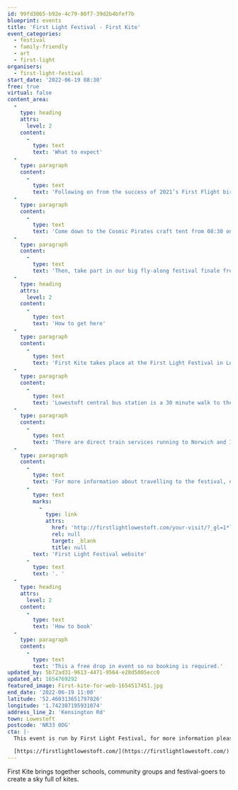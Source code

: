 ```yaml
---
id: 99fd3065-b92e-4c79-80f7-39d2b4bfef7b
blueprint: events
title: 'First Light Festival - First Kite'
event_categories:
  - festival
  - family-friendly
  - art
  - first-light
organisers:
  - first-light-festival
start_date: '2022-06-19 08:30'
free: true
virtual: false
content_area:
  -
    type: heading
    attrs:
      level: 2
    content:
      -
        type: text
        text: 'What to expect'
  -
    type: paragraph
    content:
      -
        type: text
        text: 'Following on from the success of 2021’s First Flight birdbox project, First Kite brings together schools, community groups and festival-goers to create a sky full of kites.'
  -
    type: paragraph
    content:
      -
        type: text
        text: 'Come down to the Cosmic Pirates craft tent from 08:30 on Sunday morning, where there’ll be all the things you need to make and decorate your own kites.'
  -
    type: paragraph
    content:
      -
        type: text
        text: 'Then, take part in our big fly-along festival finale from 10:00 as we’re joined by two East Anglian kite flying groups to show us the ropes as we take to the sky!'
  -
    type: heading
    attrs:
      level: 2
    content:
      -
        type: text
        text: 'How to get here'
  -
    type: paragraph
    content:
      -
        type: text
        text: 'First Kite takes place at the First Light Festival in Lowestoft. '
  -
    type: paragraph
    content:
      -
        type: text
        text: 'Lowestoft central bus station is a 30 minute walk to the event site. For local services the X1, Coastal Clipper 99 and 103 stop at Kensington Road.'
  -
    type: paragraph
    content:
      -
        type: text
        text: 'There are direct train services running to Norwich and Ipswich, and on-going connections to Cambridge and London Liverpool Street. The last train from Lowestoft to Ipswich on Saturday is at 21:06. For Norwich, the last train departs Lowestoft at 23:30. For timetables, visit Greater Anglia.'
  -
    type: paragraph
    content:
      -
        type: text
        text: 'For more information about travelling to the festival, nearby car parks or access concerns please visit the '
      -
        type: text
        marks:
          -
            type: link
            attrs:
              href: 'http://firstlightlowestoft.com/your-visit/?_gl=1*lh6832*_ga*MTEyMjQ5MzkwMi4xNjU0NDU5ODYw*_ga_VNZBZ7KK2L*MTY1NDQ1OTg1OS4xLjEuMTY1NDQ1OTg5My4w&_ga=2.168758113.114446753.1654459861-1122493902.1654459860'
              rel: null
              target: _blank
              title: null
        text: 'First Light Festival website'
      -
        type: text
        text: '. '
  -
    type: heading
    attrs:
      level: 2
    content:
      -
        type: text
        text: 'How to book'
  -
    type: paragraph
    content:
      -
        type: text
        text: 'This a free drop in event so no booking is required.'
updated_by: 5b72ad31-9613-4471-9564-e28d5005ecc0
updated_at: 1654769292
featured_image: First-kite-for-web-1654517451.jpg
end_date: '2022-06-19 11:00'
latitude: '52.460313651797826'
longitude: '1.742307195931074'
address_line_2: 'Kensington Rd'
town: Lowestoft
postcode: 'NR33 0DG'
cta: |-
  This event is run by First Light Festival, for more information please get in touch via:

  [https://firstlightlowestoft.com/](https://firstlightlowestoft.com/)
---
```

First Kite brings together schools, community groups and festival-goers to create a sky full of kites.
